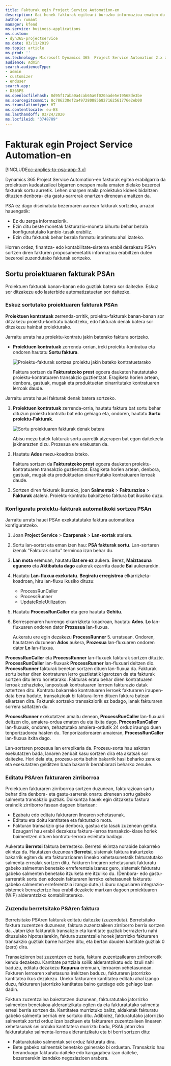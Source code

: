 ```yaml
---
title: Fakturak egin Project Service Automation-en
description: Gai honek fakturak egiteari buruzko informazioa ematen du.
author: rumant
manager: kfend
ms.service: business-applications
ms.custom:
- dyn365-projectservice
ms.date: 03/11/2019
ms.topic: article
ms.prod: ''
ms.technology: Microsoft Dynamics 365  Project Service Automation 2.x and 3.x
audience: Admin
search.audienceType:
- admin
- customizer
- enduser
search.app:
- D365PS
ms.openlocfilehash: 8d95f17aba0a4cab65a6f020aade5e19568de3be
ms.sourcegitcommit: 8c786230ef2a497280885b827162561776e2eb00
ms.translationtype: HT
ms.contentlocale: eu-ES
ms.lasthandoff: 03/24/2020
ms.locfileid: "3748789"
---
```

# <a name="invoicing-in-project-service-automation"></a>Fakturak egin Project Service Automation-en

[!INCLUDE[cc-applies-to-psa-app-3.x](../includes/cc-applies-to-psa-app-3x.md)]

Dynamics 365 Project Service Automation-en fakturak egitea erabilgarria da proiektuen kudeatzaileei bigarren onespen maila ematen dielako bezeroei fakturak sortu aurretik. Lehen onarpen maila proiektuko kideek bidaltzen dituzten denbora- eta gastu-sarrerak onartzen direnean amaitzen da.

PSA ez dago diseinatuta bezeroaren aurrean fakturak sortzeko, arrazoi hauengatik:

- Ez du zerga informaziorik.
- Ezin ditu beste monetak fakturazio-moneta bihurtu behar bezala konfiguratutako kanbio-tasak erabiliz.
- Ezin ditu fakturak behar bezala formatu inprimatu ahal izateko.

Horren ordez, finantza- edo kontabilitate-sistema erabil dezakezu PSAn sortzen diren fakturen proposamenetatik informazioa erabiltzen duten bezeroei zuzendutako fakturak sortzeko.

## <a name="creating-project-invoices-in-psa"></a>Sortu proiektuaren fakturak PSAn

Proiektuen fakturak banan-banan edo guztiak batera sor daitezke. Eskuz sor ditzakezu edo lasterbide automatizatuetan sor daitezke.

### <a name="manually-create-project-invoices-in-psa"></a>Eskuz sortutako proiektuaren fakturak PSAn

**Proiektuen kontratuak** zerrenda-orritik, proiektu-fakturak banan-banan sor ditzakezu proiektu-kontratu bakoitzeko, edo fakturak denak batera sor ditzakezu hainbat proiekturako.

Jarraitu urrats hau proiektu-kontratu jakin baterako faktura sortzeko.

- **Proiektuen kontratuak** zerrenda-orrian, ireki proiektu-kontratua eta ondoren hautatu **Sortu faktura**.

    ![Proiektu-fakturak sortzea proiektu jakin bateko kontratuetarako](media/CreateProjectInvoicesOneByOne.png)

    Faktura sortzen da **Fakturatzeko prest** egoera daukaten hautatutako proiektu-kontratuaren transakzio guztientzat. Eragiketa horien artean, denbora, gastuak, mugak eta produktuetan oinarritutako kontratuaren lerroak daude.

Jarraitu urrats hauei fakturak denak batera sortzeko.

1. **Proiektuen kontratuak** zerrenda-orria, hautatu faktura bat sortu behar dituzun proiektu kontratu bat edo gehiago eta, ondoren, hautatu **Sortu proiektu-Fakturak**.

    ![Sortu proiektuaren fakturak denak batera](media/CreateProjectInvoicesBulk.png)

    Abisu mezu batek fakturak sortu aurretik atzerapen bat egon daitekeela jakinarazten dizu. Prozesua ere erakusten da.

2. Hautatu **Ados** mezu-koadroa ixteko.

    Faktura sortzen da **Fakturatzeko prest** egoera daukaten proiektu-kontratuaren transakzio guztientzat. Eragiketa horien artean, denbora, gastuak, mugak eta produktuetan oinarritutako kontratuaren lerroak daude.

3. Sortzen diren fakturak ikusteko, joan **Salmentak** \> **Fakturazioa** \> **Fakturak** atalera. Proiektu-kontratu bakoitzeko faktura bat ikusiko duzu.

### <a name="set-up-automated-creation-of-project-invoices-in-psa"></a>Konfiguratu proiektu-fakturak automatikoki sortzea PSAn

Jarraitu urrats hauei PSAn exekutatutako faktura automatikoa konfiguratzeko.

1. Joan **Project Service** \> **Ezarpenak** \> **Lan-sortak** atalera.
2. Sortu lan-sortat eta eman izen hau: **PSA fakturak sortu**. Lan-sortaren izenak "Fakturak sortu" terminoa izan behar du.
3. **Lan mota** eremuan, hautatu **Bat ere ez** aukera. Berez, **Maiztasuna egunero** eta **Aktibatuta dago** aukerak ezarrita daude **Bai** aukerarekin.
4. Hautatu **Lan-fluxua exekutatu**. **Begiratu erregistroa** elkarrizketa-koadroan, hiru lan-fluxu ikusiko dituzu:

    - ProcessRunCaller
    - ProcessRunner
    - UpdateRoleUtilization

5. Hautatu **ProcessRunCaller** eta gero hautatu **Gehitu**.
6. Berrespenaren hurrengo elkarrizketa-koadroan, hautatu **Ados**. **Lo** lan-fluxuaren ondoren dator **Prozesua** lan-fluxua.

    Aukeratu ere egin dezakezu **ProcessRunner** 5. urratsean. Ondoren, hautatzen duzunean **Ados** aukera, **Prozesua** lan-fluxuaren ondoren dator **Lo** lan-fluxua.

**ProcessRunCaller** eta **ProcessRunner** lan-fluxuek fakturak sortzen dituzte. **ProcessRunCaller** lan-fluxuak **ProcessRunner** lan-fluxuari deitzen dio. **ProcessRunner** fakturak benetan sortzen dituen lan-fluxua da. Fakturak sortu behar diren kontraturen lerro guztietatik igarotzen da eta fakturak sortzen ditu lerro horietarako. Fakturak eratu behar diren kontratuaren lerroak zehazteko, lanpostuak kontratuaren lerroen fakturazio datak aztertzen ditu. Kontratu bakarreko kontratuaren lerroek fakturaren iraupen-data bera badute, transakzioak bi faktura-lerro dituen faktura batean elkartzen dira. Fakturak sortzeko transakziorik ez badago, lanak fakturaren sorrera saltatzen du.

**ProcessRunner** exekutatzen amaitu denean, **ProcessRunCaller** lan-fluxuari deitzen dio, amaiera-ordua ematen du eta itxita dago. **ProcessRunCaller** lan-fluxuak, ondoren, zehaztutako amaiera-ordutik 24 orduz iraungo duen tenporizadorea hasten du. Tenporizadorearen amaieran, **ProcessRunCaller** lan-fluxua itxita dago.

Lan-sortaren prozesua lan errepikaria da. Prozesu-sorta hau askotan exekutatzen bada, lanaren zenbait kasu sortzen dira eta akatsak sor daitezke. Hori dela eta, prozesu-sorta behin bakarrik hasi beharko zenuke eta exekutatzen gelditzen bada bakarrik berrabiarazi beharko zenuke.
 
### <a name="edit-a-draft-psa-invoice"></a>Editatu PSAren fakturaren zirriborroa

Proiektuen fakturaren zirriborroa sortzen duzunean, fakturazioan sartu behar dira denbora- eta gastu-sarrerak onartu zirenean sortu gabeko salmenta transakzio guztiak. Doikuntza hauek egin ditzakezu faktura oraindik zirriborro fasean dagoen bitartean:

- Ezabatu edo editatu fakturaren linearen xehetasunak.
- Editatu eta doitu kantitatea eta fakturazio mota.
- Fakturan transakzio gisa denbora, gastua eta tasak zuzenean gehitu. Ezaugarri hau erabil dezakezu faktura-lerroa transakzio-klase horiek baimentzen dituen kontratu-lerrora esleituta badago.

Aukeratu **Berretsi** faktura berresteko. Berretsi ekintza norabide bakarreko ekintza da. Hautatzen duzunean **Berretsi**, sistemak faktura irakurtzeko bakarrik egiten du eta fakturazioaren lineako xehetasunetatik fakturatutako salmenta errealak sortzen ditu. Fakturen linearen xehetasunak fakturatu gabeko salmenten benetako erreferentzia izanez gero, sistemak fakturatu gabeko salmenten benetako itzulketa ere itzuliko du. (Denbora- edo gastu-sarreratik sortu den edozein fakturaren lerroko xehetasunek fakturatu gabeko salmenten erreferentzia izango dute.) Liburu nagusiaren integrazio-sistemek berraztertze hau erabil dezakete martxan dagoen proiektuaren (WIP) alderantzizko kontabilitaterako.

### <a name="correct-a-confirmed-psa-invoice"></a>Zuzendu berretsitako PSAren faktura

Berretsitako PSAren fakturak editatu daitezke (zuzenduta). Berretsitako faktura zuzentzen duzunean, faktura zuzentzaileen zirriborro berria sortzen da. Jatorrizko fakturatik transakzio eta kantitate guztiak berraztertu nahi dituzulako hipotesiarekin, faktura zuzentzaile honek jatorrizko fakturaren transakzio guztiak barne hartzen ditu, eta bertan dauden kantitate guztiak 0 (zero) dira.

Transakzioren bat zuzentzen ez bada, faktura zuzentzailearen zirriborrotik kendu dezakezu. Kantitate partziala soilik alderantzikatu edo itzuli nahi baduzu, editatu dezakezu **Kopurua** eremuan, lerroaren xehetasunean. Fakturen lerroaren xehetasuna irekitzen baduzu, fakturaren jatorrizko kantitatea ikus dezakezu. Uneko fakturaren kantitatea editatu ahal izango duzu, fakturaren jatorrizko kantitatea baino gutxiago edo gehiago izan dadin.

Faktura zuzentzailea baieztatzen duzunean, fakturatutako jatorrizko salmenten benetakoa alderantzikatu egiten da eta fakturatutako salmenta erreal berria sortzen da. Kantitatea murriztuko balitz, aldaketak fakturatu gabeko salmenta berriak ere sortuko ditu. Adibidez, fakturatutako jatorrizko salmentak zortzi orduz izan bazituen eta fakturaren zuzentzaileen linearen xehetasunak sei orduko kantitatera murriztu badu, PSAk jatorrizko fakturatutako salmenta-lerroa alderantzikatu eta bi berri sortzen ditu:

- Fakturatutako salmentak sei orduz fakturatu dira.
- Bete gabeko salmentak benetako gainerako bi orduetan. Transakzio hau beranduago fakturatu daiteke edo kargagabea izan daiteke, bezeroarekin izandako negoziazioen arabera.
